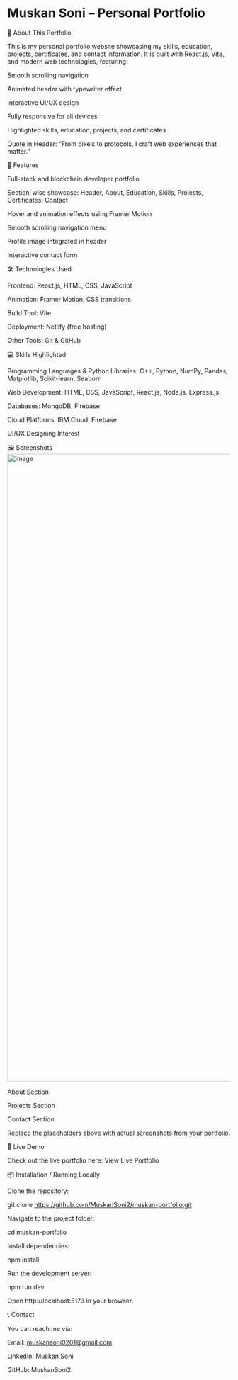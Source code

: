 # Muskan Soni – Personal Portfolio
🌟 About This Portfolio

This is my personal portfolio website showcasing my skills, education, projects, certificates, and contact information.
It is built with React.js, Vite, and modern web technologies, featuring:

Smooth scrolling navigation

Animated header with typewriter effect

Interactive UI/UX design

Fully responsive for all devices

Highlighted skills, education, projects, and certificates

Quote in Header: “From pixels to protocols, I craft web experiences that matter.”

🎨 Features

Full-stack and blockchain developer portfolio

Section-wise showcase: Header, About, Education, Skills, Projects, Certificates, Contact

Hover and animation effects using Framer Motion

Smooth scrolling navigation menu

Profile image integrated in header

Interactive contact form

🛠 Technologies Used

Frontend: React.js, HTML, CSS, JavaScript

Animation: Framer Motion, CSS transitions

Build Tool: Vite

Deployment: Netlify (free hosting)

Other Tools: Git & GitHub

💻 Skills Highlighted

Programming Languages & Python Libraries: C++, Python, NumPy, Pandas, Matplotlib, Scikit-learn, Seaborn

Web Development: HTML, CSS, JavaScript, React.js, Node.js, Express.js

Databases: MongoDB, Firebase

Cloud Platforms: IBM Cloud, Firebase

UI/UX Designing Interest

🖼 Screenshots
<img width="2821" height="1418" alt="image" src="https://github.com/user-attachments/assets/655eb928-8ec3-4b9d-b00d-6bec04c13255" />

About Section

Projects Section

Contact Section

Replace the placeholders above with actual screenshots from your portfolio.

🚀 Live Demo

Check out the live portfolio here:
View Live Portfolio

📦 Installation / Running Locally

Clone the repository:

git clone https://github.com/MuskanSoni2/muskan-portfolio.git


Navigate to the project folder:

cd muskan-portfolio


Install dependencies:

npm install


Run the development server:

npm run dev


Open http://localhost:5173
 in your browser.

📞 Contact

You can reach me via:

Email: muskansoni0201@gmail.com

LinkedIn: Muskan Soni

GitHub: MuskanSoni2
